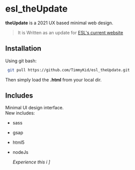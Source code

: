# esl_theUpdate

__theUpdate__ is a 2021 UX based minimal web design.
> It is Written as an update for [ESL's current website](https://elevetesolutions.com/#)

## Installation

Using git bash:

```bash
 git pull https://github.com/TimmyKid/esl_theUpdate.git
```
Then simply load the **.html** from your local dir.

## Includes
Minimal UI design interface.\
New includes:
+ sass
+ gsap
+ html5
+ nodeJs
 
   _Experience this i ]_
